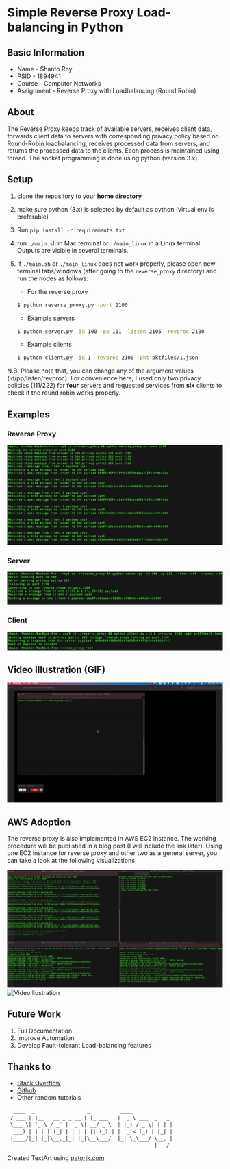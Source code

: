 # Simple Reverse Proxy Load-balancing in Python

## Basic Information
* Name - Shanto Roy
* PSID - 1894941
* Course - Computer Networks
* Assignment - Reverse Proxy with Loadbalancing (Round Robin)

## About
The Reverse Proxy keeps track of available servers, receives client data, forwards client data to servers
with corresponding privacy policy based on Round-Robin loadbalancing, receives processed data from servers, and returns the processed data to the clients. Each process is maintained using thread. The socket programming is done using python (version 3.x).


## Setup
1. clone the repository to your **home directory**
2. make sure python (3.x) is selected by default as python (virtual env is preferable)
3. Run `pip install -r requirements.txt `
4. run `./main.sh` in Mac terminal or `./main_linux` in a Linux terminal. Outputs are visible in several terminals.
5. If `./main.sh` or `./main_linux` does not work properly, please open new terminal tabs/windows (after going to the `reverse_proxy` directory) and run the nodes as follows:

    * For the reverse proxy
    ```sh
    $ python reverse_proxy.py -port 2100
    ```

    * Example servers
    ```sh
    $ python server.py -id 100 -pp 111 -listen 2105 -revproc 2100
    ```

    * Example clients
    ```sh
    $ python client.py -id 1 -revproc 2100 -pkt pktfiles/1.json
    ```

N.B. Please note that, you can change any of the argument values (id/pp/listen/revproc). For convenience here, I used only two privacy policies (111/222) for **four** servers and requested services from **six** clients to check if the round robin works properly.


## Examples
### Reverse Proxy
![Reverse Proxy](./screenshots/rev_proxy.png)

### Server
![Server](./screenshots/server.png)

### Client
![Client](./screenshots/client.png)


## Video Illustration (GIF)
![VideoIllustration](./screenshots/reverse_proxy.gif)


## AWS Adoption
The reverse proxy is also implemented in AWS EC2 instance. The working procedure will
be published in a blog post (I will include the link later). Using one EC2 instance
for reverse proxy and other two as a general server, you can take a look at the 
following visualizations

![image](./AWS-EC2-Adoption/screenshots/aws-EC2-reverse-proxy-demo.png)
![VideoIllustration](./AWS-EC2-Adoption/screenshots/aws-EC2-reverse-proxy-demo.gif)



## Future Work
1. Full Documentation
2. Improve Automation
3. Develop Fault-tolerant Load-balancing features


## Thanks to
* [Stack Overflow](https://stackoverflow.com/)
* [Github](https://github.com)
* Other random tutorials


```
  ____  _                 _          ____             
 / ___|| |__   __ _ _ __ | |_ ___   |  _ \ ___  _   _ 
 \___ \| '_ \ / _` | '_ \| __/ _ \  | |_) / _ \| | | |
  ___) | | | | (_| | | | | || (_) | |  _ < (_) | |_| |
 |____/|_| |_|\__,_|_| |_|\__\___/  |_| \_\___/ \__, |
                                                |___/ 
```

Created TextArt using [patorjk.com](https://patorjk.com/software/taag/#p=display&f=Graffiti&t=Type%20Something%20)